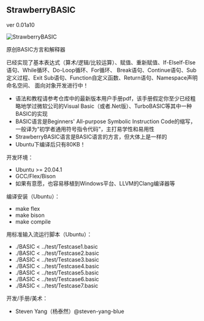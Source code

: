 ## **StrawberryBASIC**
ver 0.01a10

![StrawberryBASIC](https://gitee.com/steven-yang-blue/strawberry-basic/raw/master/STRAWBERRY-BASIC.png)

原创BASIC方言和解释器

已经实现了基本表达式（算术/逻辑/比较运算）、赋值、重新赋值、If-ElseIf-Else语句、While循环、Do-Loop循环、For循环、
Break语句、Continue语句、Sub定义过程、Exit Sub语句、Function自定义函数、Return语句、Namespace声明命名空间、
面向对象开发进行中！

- 语法和教程请参考仓库中的最新版本用户手册pdf，该手册假定你至少已经粗略地学过微软公司的Visual Basic（或者.Net版）、TurboBASIC等其中一种BASIC的实现
- BASIC语言是Beginners' All-purpose Symbolic Instruction Code的缩写，一般译为“初学者通用符号指令代码”，主打易学性和易用性
- StrawberryBASIC语言是BASIC语言的方言，但大体上是一样的
- Ubuntu下编译后只有80KB！

开发环境：

- Ubuntu >= 20.04.1
- GCC/Flex/Bison
- 如果有意愿，也容易移植到Windows平台、LLVM的Clang编译器等

编译安装（Ubuntu）：

- make flex
- make bison
- make compile

用标准输入流运行脚本（Ubuntu）：

- ./BASIC < ../test/Testcase1.basic
- ./BASIC < ../test/Testcase2.basic
- ./BASIC < ../test/Testcase3.basic
- ./BASIC < ../test/Testcase4.basic
- ./BASIC < ../test/Testcase5.basic
- ./BASIC < ../test/Testcase6.basic
- ./BASIC < ../test/Testcase7.basic

开发/手册/美术：

- Steven Yang（杨泰然）@steven-yang-blue
